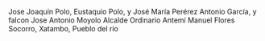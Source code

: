 Jose Joaquín Polo, Eustaquio Polo, y José María Perérez
Antonio García, y falcon
Jose Antonio Moyolo
Alcalde Ordinario
Antemí Manuel Flores
Socorro, Xatambo, Pueblo del río